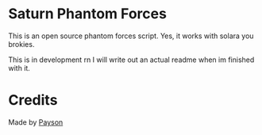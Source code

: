# Saturn Phantom Forces

This is an open source phantom forces script. Yes, it works with solara you brokies.

This is in development rn I will write out an actual readme when im finished with it.

# Credits

Made by [Payson](https://github.com/paysonism)
